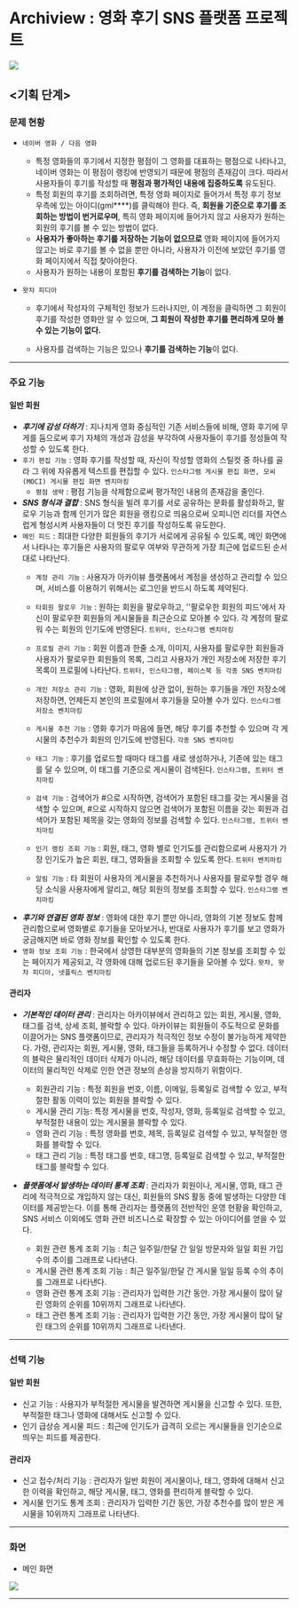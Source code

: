 # Archiview : 영화 후기 SNS 플랫폼 프로젝트

![](https://github.com/Hee-jin506/Archiview/blob/main/Archiview_jpg/1.%EB%A1%9C%EA%B7%B8%EC%95%84%EC%9B%83%20%EC%83%81%ED%83%9C%ED%99%94%EB%A9%B4%20%EB%A0%88%EC%9D%B4%EC%95%84%EC%9B%83%203.jpg?raw=true )

## <기획 단계>

### 문제 현황

- `네이버 영화 / 다음 영화`
  
  - 특정 영화들의 후기에서 지정한 평점이 그 영화를 대표하는 평점으로 나타나고, 네이버 영화는 이 평점이 랭킹에 반영되기 때문에 평점의 존재감이 크다. 따라서 사용자들이 후기를 작성할 때 **평점과 평가적인 내용에 집중하도록** 유도된다.
  - 특정 회원의 후기를 조회하려면, 특정 영화 페이지로 들어가서 특정 후기 정보 우측에 있는 아이디(gml****)를 클릭해야 한다. 즉, **회원을 기준으로 후기를 조회하는 방법이 번거로우며**, 특히 영화 페이지에 들어가지 않고 사용자가 원하는 회원의 후기를 볼 수 있는 방법이 없다.
  - **사용자가 좋아하는 후기를 저장하는 기능이 없으므로** 영화 페이지에 들어가지 않고는 바로 후기를 볼 수 없을 뿐만 아니라, 사용자가 이전에 보았던 후기를 영화 페이지에서 직접 찾아야한다. 
  - 사용자가 원하는 내용이 포함된 **후기를 검색하는 기능**이 없다.
  
- `왓챠 피디아`

  - 후기에서 작성자의 구체적인 정보가 드러나지만, 이 계정을 클릭하면 그 회원이 후기를 작성한 영화만 알 수 있으며, **그 회원이** **작성한 후기를 편리하게 모아 볼 수 있는 기능이 없다.**

  - 사용자를 검색하는 기능은 있으나 **후기를 검색하는 기능**이 없다.

    

___

### 주요 기능

#### 일반 회원

- ***후기에 감성 더하기*** : 지나치게 영화 중심적인 기존 서비스들에 비해, 영화 후기에 무게를 둠으로써 후기 자체의 개성과 감성을 부각하여 사용자들이 후기를 정성들여 작성할 수 있도록 한다.
- `후기 편집 기능` : 영화 후기를 작성할 때, 자신이 작성할 영화의 스틸컷 중 하나를 골라 그 위에 자유롭게 텍스트를 편집할 수 있다. `인스타그램 게시물 편집 화면, 모씨(MOCI) 게시물 편집 화면 벤치마킹`
  - `평점 생략` : 평점 기능을 삭제함으로써 평가적인 내용의 존재감을 줄인다.
- ***SNS 형식과 결합*** : SNS 형식을 빌려 후기를 서로 공유하는 문화를 활성화하고, 팔로우 기능과 함께 인기가 많은 회원을 랭킹으로 띄움으로써 오피니언 리더를 자연스럽게 형성시켜 사용자들이 더 멋진 후기를 작성하도록 유도한다.
- `메인 피드` : 최대한 다양한 회원들의 후기가 서로에게 공유될 수 있도록, 메인 화면에서 나타나는 후기들은 사용자의 팔로우 여부와 무관하게 가장 최근에 업로드된 순서대로 나타난다.
  - `계정 관리 기능` : 사용자가 아카이뷰 플랫폼에서 계정을 생성하고 관리할 수 있으며, 서비스를 이용하기 위해서는 로그인을 반드시 하도록 제약된다.
  - `타회원 팔로우 기능` : 원하는 회원을 팔로우하고, ''팔로우한 회원의 피드'에서 자신이 팔로우한 회원들의 게시물들을 최근순으로 모아볼 수 있다. 각 계정의 팔로워 수는 회원의 인기도에 반영된다. `트위터, 인스타그램 벤치마킹`
  - `프로필 관리 기능` : 회원 이름과 한줄 소개, 이미지, 사용자를 팔로우한 회원들과 사용자가 팔로우한 회원들의 목록, 그리고 사용자가 개인 저장소에 저장한 후기 목록이 프로필에 나타난다. `트위터, 인스타그램, 페이스북 등 각종 SNS 벤치마킹`
  - `개인 저장소 관리 기능` : 영화, 회원에 상관 없이, 원하는 후기들을 개인 저장소에 저장하면, 언제든지 본인의 프로필에서 후기들을 모아볼 수가 있다. `인스타그램 저장소 벤치마킹`
  - `게시물 추천 기능` : 영화 후기가 마음에 들면, 해당 후기를 추천할 수 있으며 각 게시물의 추천수가 회원의 인기도에 반영된다. `각종 SNS 벤치마킹`
  - `태그 기능` : 후기를 업로드할 때마다 태그를 새로 생성하거나, 기존에 있는 태그를 달 수 있으며, 이 태그를 기준으로 게시물이 검색된다. `인스타그램, 트위터 벤치마킹`

  - `검색 기능` : 검색어가 #으로 시작하면, 검색어가 포함된 태그를 갖는 게시물을 검색할 수 있으며, #으로 시작하지 않으면 검색어가 포함된 이름을 갖는 회원과 검색어가 포함된 제목을 갖는 영화의 정보를 검색할 수 있다. `인스타그램, 트위터 벤치마킹`
  - `인기 랭킹 조회 기능` : 회원, 태그, 영화 별로 인기도를 관리함으로써 사용자가 가장 인기도가 높은 회원, 태그, 영화들을 조회할 수 있도록 한다. `트위터 벤치마킹`
  - `알림 기능` : 타 회원이 사용자의 게시물을 추천하거나 사용자를 팔로우할 경우 해당 소식을 사용자에게 알리고, 해당 회원의 정보를 조회할 수 있다. `인스타그램 벤치마킹`
- ***후기와 연결된 영화 정보*** : 영화에 대한 후기 뿐만 아니라, 영화의 기본 정보도 함께 관리함으로써 영화별로 후기들을 모아보거나, 반대로 사용자가 후기를 보고 영화가 궁금해지면 바로 영화 정보를 확인할 수 있도록 한다.
- `영화 정보 조회 기능` : 한국에서 상영한 대부분의 영화들의 기본 정보를 조회할 수 있는 페이지가 제공되고, 각 영화에 대해 업로드된 후기들을 모아볼 수 있다. `왓챠, 왓챠 피디아, 넷플릭스 벤치마킹`

#### 관리자

- ***기본적인 데이터 관리*** : 관리자는 아카이뷰에서 관리하고 있는 회원, 게시물, 영화, 태그를 검색, 상세 조회, 블락할 수 있다. 아카이뷰는 회원들이 주도적으로 문화를 이끌어가는 SNS 플랫폼이므로, 관리자가 적극적인 정보 수정이 불가능하게 제약한다. 가령, 관리자는 회원, 게시물, 영화, 태그들을 등록하거나 수정할 수 없다. 데이터의 블락은 물리적인 데이터 삭제가 아니라, 해당 데이터를 무효화하는 기능이며, 데이터의 물리적인 삭제로 인한 연관 정보의 손상을 방지하기 위함이다.
  - 회원관리 기능 : 특정 회원을 번호, 이름, 이메일, 등록일로 검색할 수 있고, 부적절한 활동 이력이 있는 회원을 블락할 수 있다.
  - 게시물 관리 기능: 특정 게시물을 번호, 작성자, 영화, 등록일로 검색할 수 있고, 부적절한 내용이 있는 게시물을 블락할 수 있다.
  - 영화 관리 기능 : 특정 영화를 번호, 제목, 등록일로 검색할 수 있고, 부적절한 영화를 블락할 수 있다.
  - 태그 관리 기능 : 특정 태그를 번호, 태그명, 등록일로 검색할 수 있고, 부적절한 태그를 블락할 수 있다.

- ***플랫폼에서 발생하는 데이터 통계 조회*** : 관리자가 회원이나, 게시물, 영화, 태그 관리에 적극적으로 개입하지 않는 대신, 회원들의 SNS 활동 중에 발생하는 다양한 데이터를 제공받는다. 이를 통해 관리자는 플랫폼의 전반적인 운영 현황을 확인하고, SNS 서비스 이외에도 영화 관련 비즈니스로 확장할 수 있는 아이디어를 얻을 수 있다.
  - 회원 관련 통계 조회 기능 : 최근 일주일/한달 간 일일 방문자와 일일 회원 가입 수의 추이를 그래프로 나타낸다. 
  - 게시물 관련 통계 조회 기능 : 최근 일주일/한달 간 게시물 일일 등록 수의 추이를 그래프로 나타낸다.
  - 영화 관련 통계 조회 기능 : 관리자가 입력한 기간 동안. 가장 게시물이 많이 달린 영화의 순위를 10위까지 그래프로 나타낸다.
  - 태그 관련 통계 조회 기능 : 관리자가 입력한 기간 동안, 가장 게시물이 많이 달린 태그의 순위를 10위까지 그래프로 나타낸다.

___

### 선택 기능

#### 일반 회원

- 신고 기능 : 사용자가 부적절한 게시물을 발견하면 게시물을 신고할 수 있다. 또한, 부적절한 태그나 영화에 대해서도 신고할 수 있다. 
- 인기 급상승 게시물 피드 : 최근에 인기도가 급격히 오르는 게시물들을 인기순으로 띄우는 피드를 제공한다.

#### 관리자

- 신고 접수/처리 기능 : 관리자가 일반 회원이 게시물이나, 태그, 영화에 대해서 신고한 이력을 확인하고, 해당 게시물, 태그, 영화를 편리하게 블락할 수 있다.
- 게시물 인기도 통계 조회 : 관리자가 입력한 기간 동안, 가장 추천수를 많이 받은 게시물을 10위까지 그래프로 나타낸다.



___

### 화면

- 메인 화면

![]( https://github.com/Hee-jin506/Archiview/blob/main/Archiview_jpg/2.%EB%A9%94%EC%9D%B8%EB%A9%94%EC%9D%B8%20(%EC%A2%8B%EC%95%84%EC%9A%94&%ED%8C%94%EB%A1%9C%EC%9A%B0%20%EC%95%88%20%EB%88%84%EB%A5%B8%20%EA%B2%83)!!!!!!!!.jpg?raw=true )

___





